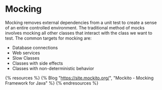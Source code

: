 # Mocking

Mocking removes external dependencies from a unit test to create a sense of an entire controlled environment. The traditional method of mocks involves mocking all other classes that interact with the class we want to test. The common targets for mocking are:

- Database connections
- Web services
- Slow Classes
- Classes with side effects
- Classes with non-deterministic behavior

{% resources %}
  {% Blog "https://site.mockito.org/", "Mockito - Mocking Framework for Java" %}
{% endresources %}
